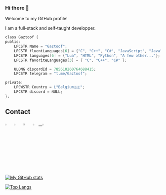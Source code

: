 ### Hi there 👋

Welcome to my GitHub profile!

I am a full-stack and self-taught developper.

```c
class Gaztoof {
public:
    LPCSTR Name = "Gaztoof";
    LPCSTR fluentLanguages[6] = {"C", "C++", "C#", "JavaScript", "Java", "Assembly"};
    LPCSTR languages[6] = {"Lua", "HTML", "Python", "A few other..."};
    LPCSTR favoriteLanguages[3] = { "C", "C++", "C#" };

    ULONG discordId = 785610260764688415;
    LPCSTR telegram = "t.me/Gaztoof";

private:
    LPCWSTR Country = L"Belgium🇧🇪";
    LPCSTR discord = NULL;
};
```

## Contact
[<img src="https://upload.wikimedia.org/wikipedia/commons/8/83/Steam_icon_logo.svg" width="3.5%"/>](https://steamcommunity.com/id/gaztoof/)  &nbsp; [<img src="https://github.com/sciencepal/sciencepal/blob/master/assets/discord-round.svg" width="3.5%"/>](https://discord.gg/FeKhAEu3gt)  &nbsp; [<img src="https://upload.wikimedia.org/wikipedia/commons/thumb/7/72/YouTube_social_white_square_%282017%29.svg/768px-YouTube_social_white_square_%282017%29.svg.png" width="3.9%"/>](https://www.youtube.com/channel/UCB7rQNzTsaoS2-I0Z4byUxA)  &nbsp; <a href="mailto:gaztoof@gmail.com"> <img src="https://img.icons8.com/fluent/48/000000/gmail.png" width="3.5%"/>  &nbsp; [<img src="https://upload.wikimedia.org/wikipedia/commons/thumb/8/82/Telegram_logo.svg/600px-Telegram_logo.svg.png" width="3.5%"/>](https://t.me/Gaztoof)

[![My GitHub stats](https://github-readme-stats.vercel.app/api?username=Gaztoof&show_icons=true&border_color=2e4058)](https://github.com/anuraghazra/github-readme-stats)

[![Top Langs](https://github-readme-stats.vercel.app/api/top-langs/?username=Gaztoof&layout=compact&border_color=2e4058)](https://github.com/anuraghazra/github-readme-stats)
